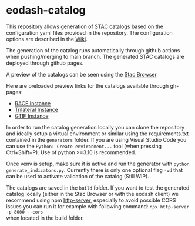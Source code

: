 # eodash-catalog

This repository allows generation of STAC catalogs based on the configuration yaml files provided in the repository.
The configuration options are described in the [Wiki](../../wiki).

The generation of the catalog runs automatically through github actions when pushing/merging to main branch.
The generated STAC catalogs are deployed through github pages.

A preview of the catalogs can be seen using the [Stac Browser](https://radiantearth.github.io/stac-browser/#/)

Here are preloaded preview links for the catalogs available through gh-pages:
* [RACE Instance](https://radiantearth.github.io/stac-browser/#/external/eurodatacube.github.io/eodash-catalog/RACE/catalog.json)
* [Trilateral Instance](https://radiantearth.github.io/stac-browser/#/external/eurodatacube.github.io/eodash-catalog/trilateral/catalog.json)
* [GTIF Instance](https://radiantearth.github.io/stac-browser/#/external/eurodatacube.github.io/eodash-catalog/GTIF/catalog.json)

In order to run the catalog generation locally you can clone the repository and ideally setup a virtual environment or similar using the requirements.txt contained in the `generators` folder.
If you are using Visual Studio Code you can use the `Python: Create environment...` tool (when pressing Ctrl+Shift+P).
Use of python >=3.10 is recommended. 

Once venv is setup, make sure it is active and run the generator with `python generate_indicators.py`. 
Currently there is only one optional flag `-vd` that can be used to activate validation of the catalog (Still WIP).

The catalogs are saved in the `build` folder. If you want to test the generated catalog locally (either in the Stac Browser or with the eodash client) we recommend using npm [http-server](https://www.npmjs.com/package/http-server), especially to avoid possible CORS issues you can run it for example with following command:
`npx http-server -p 8000 --cors`  
when located in the build folder. 

